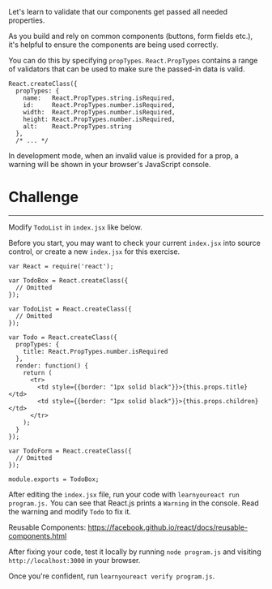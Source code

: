 Let's learn to validate that our components get passed all needed properties.

As you build and rely on common components (buttons, form fields etc.), it's
helpful to ensure the components are being used correctly.

You can do this by specifying `propTypes`. `React.PropTypes` contains a range
of validators that can be used to make sure the passed-in data is valid.

```
React.createClass({
  propTypes: {
    name:   React.PropTypes.string.isRequired,
    id:     React.PropTypes.number.isRequired,
    width:  React.PropTypes.number.isRequired,
    height: React.PropTypes.number.isRequired,
    alt:    React.PropTypes.string
  },
  /* ... */
```

In development mode, when an invalid value is provided for a prop, a warning
will be shown in your browser's JavaScript console.


# Challenge
---

Modify `TodoList` in `index.jsx` like below. 

Before you start, you may want to check your current `index.jsx` into source
control, or create a new `index.jsx` for this exercise.


```
var React = require('react');

var TodoBox = React.createClass({
  // Omitted
});

var TodoList = React.createClass({
  // Omitted
});

var Todo = React.createClass({
  propTypes: {
    title: React.PropTypes.number.isRequired
  },
  render: function() {
    return (
      <tr>
        <td style={{border: "1px solid black"}}>{this.props.title}</td>
        <td style={{border: "1px solid black"}}>{this.props.children}</td>
      </tr>
    );
  }
});

var TodoForm = React.createClass({
  // Omitted
});

module.exports = TodoBox;
```

After editing the `index.jsx` file, run your code with `learnyoureact run program.js.`
You can see that React.js prints a `Warning` in the console.
Read the warning and modify `Todo` to fix it.

Reusable Components: https://facebook.github.io/react/docs/reusable-components.html

After fixing your code, test it locally by running `node program.js` and
visiting `http://localhost:3000` in your browser.

Once you're confident, run `learnyoureact verify program.js`.
